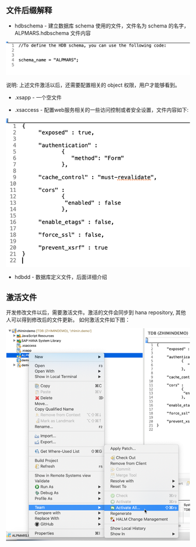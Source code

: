 ## 文件后缀解释
* hdbschema - 建立数据库 schema 使用的文件，文件名为 schema 的名字，ALPMARS.hdbschema 文件内容

![ALPMARS.hdbschema](./images/alpmars-hdbschema.png)

说明: 上述文件激活以后，还需要配置相关的 object 权限，用户才能够看到。

* .xsapp - 一个空文件

* .xsaccess - 配置web服务相关的一些访问控制或者安全设置，文件内容如下:

![.xsaccess](./images/xsaccess.png)

* hdbdd - 数据库定义文件，后面详细介绍

## 激活文件
开发修改文件以后，需要激活文件。激活的文件会同步到 hana repository, 其他人可以得到修改后的文件更新。
如何激活文件如下图：

![activate-file](./images/activate-files.png)


